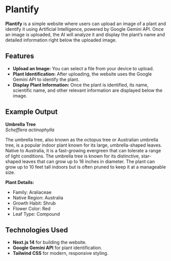 # Plantify

**Plantify** is a simple website where users can upload an image of a plant and identify it using Artificial Intelligence, powered by Google Gemini API. Once an image is uploaded, the AI will analyze it and display the plant’s name and detailed information right below the uploaded image.

## Features

- **Upload an Image:** You can select a file from your device to upload.
- **Plant Identification:** After uploading, the website uses the Google Gemini API to identify the plant.
- **Display Plant Information:** Once the plant is identified, its name, scientific name, and other relevant information are displayed below the image.

## Example Output

**Umbrella Tree**  
_Schefflera actinophylla_  

The umbrella tree, also known as the octopus tree or Australian umbrella tree, is a popular indoor plant known for its large, umbrella-shaped leaves. Native to Australia, it is a fast-growing evergreen that can tolerate a range of light conditions. The umbrella tree is known for its distinctive, star-shaped leaves that can grow up to 16 inches in diameter. The plant can grow up to 10 feet tall indoors but is often pruned to keep it at a manageable size.

**Plant Details:**
- Family: Araliaceae
- Native Region: Australia
- Growth Habit: Shrub
- Flower Color: Red
- Leaf Type: Compound

## Technologies Used

- **Next.js 14** for building the website.
- **Google Gemini API** for plant identification.
- **Tailwind CSS** for modern, responsive styling.
